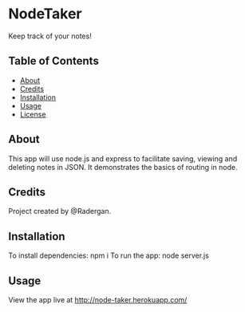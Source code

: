 
# NodeTaker

Keep track of your notes!

## Table of Contents
* [About](#about)
* [Credits](#credits)
* [Installation](#installation)
* [Usage](#usage)
* [License](#license)

## About
This app will use node.js and express to facilitate saving, viewing and deleting notes in JSON. It demonstrates the basics of routing in node.

## Credits
Project created by @Radergan. 

## Installation
To install dependencies: npm i
To run the app: node server.js

## Usage 
View the app live at http://node-taker.herokuapp.com/ 